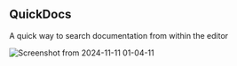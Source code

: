 ## QuickDocs
A quick way to search documentation from within the editor

![Screenshot from 2024-11-11 01-04-11](https://github.com/user-attachments/assets/a2fb0ced-1d0e-45a8-884f-3363107883ea)
